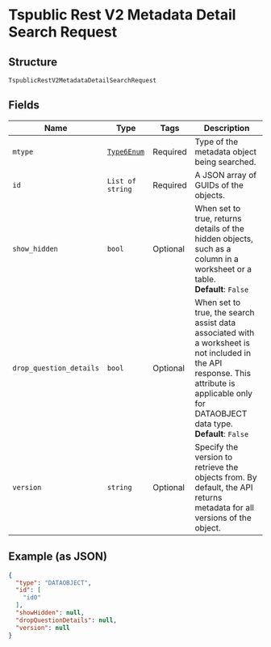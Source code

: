 
# Tspublic Rest V2 Metadata Detail Search Request

## Structure

`TspublicRestV2MetadataDetailSearchRequest`

## Fields

| Name | Type | Tags | Description |
|  --- | --- | --- | --- |
| `mtype` | [`Type6Enum`](../../doc/models/type-6-enum.md) | Required | Type of the metadata object being searched. |
| `id` | `List of string` | Required | A JSON array of GUIDs of the objects. |
| `show_hidden` | `bool` | Optional | When set to true, returns details of the hidden objects, such as a column in a worksheet or a table.<br>**Default**: `False` |
| `drop_question_details` | `bool` | Optional | When set to true, the search assist data associated with a worksheet is not included in the API response. This attribute is applicable only for DATAOBJECT data type.<br>**Default**: `False` |
| `version` | `string` | Optional | Specify the version to retrieve the objects from. By default, the API returns metadata for all versions of the object. |

## Example (as JSON)

```json
{
  "type": "DATAOBJECT",
  "id": [
    "id0"
  ],
  "showHidden": null,
  "dropQuestionDetails": null,
  "version": null
}
```

